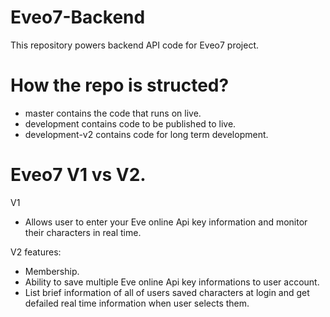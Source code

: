 # Eveo7-Backend
This repository powers backend API code for Eveo7 project. 



# How the repo is structed?
* master contains the code that runs on live.
* development contains code to be published to live.
* development-v2 contains code for long term development.


# Eveo7 V1 vs V2.

V1 
* Allows user to enter your Eve online Api key information and monitor their characters in real time. 

V2 features:

* Membership.
* Ability to save multiple Eve online Api key informations to user account.
* List brief information of all of users saved characters at login and get defailed real time information when user selects them.
